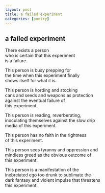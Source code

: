 ```yaml
---
layout: post
title: a failed experiment
categories: [poetry]
---
```


## a failed experiment

There exists a person  
who is certain that this experiment  
is a failure.  

This person is busy prepping for  
the time when this experiment finally  
shows itself for what it is.  

This person is hording and stocking  
cans and seeds and weapons as protection  
against the eventual failure of  
this experiment.

This person is reading, reverberating,  
inoculating themselves against the slow drip  
media of this experiment.

This person has no faith in the rightness  
of this experiment.

This person sees tyranny and oppression and  
mindless greed as the obvious outcome of  
this experiment.  

This person is a manifestation of the  
inebreiated ego too drunk to sublimate the  
dark fantasy and violent impulse that threatens  
this experiment.  

